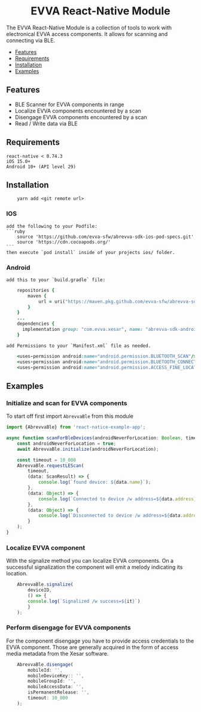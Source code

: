 <p align="center">
  <h1 align="center">EVVA React-Native Module</h1>
</p>

The EVVA React-Native Module is a collection of tools to work with electronical EVVA access components. It allows for scanning and connecting via BLE.

- [Features](#features)
- [Requirements](#requirements)
- [Installation](#installation)
- [Examples](#examples)

## Features

- BLE Scanner for EVVA components in range
- Localize EVVA components encountered by a scan
- Disengage EVVA components encountered by a scan
- Read / Write data via BLE

## Requirements

    react-native < 0.74.3
    iOS 15.0+ 
    Android 10+ (API level 29) 

## Installation
```
    yarn add <git remote url>
```
### IOS
    add the following to your Podfile:
    ```ruby
        source 'https://github.com/evva-sfw/abrevva-sdk-ios-pod-specs.git'
        source 'https://cdn.cocoapods.org/'
    ```
    then execute `pod install` inside of your projects ios/ folder.

### Android

    add this to your `build.gradle` file:
```ruby
    repositories {
        maven {
            url = uri("https://maven.pkg.github.com/evva-sfw/abrevva-sdk-android")
        }
    }
    ...
    dependencies {
      implementation group: "com.evva.xesar", name: "abrevva-sdk-android", version: "1.0.19" <-- change to latest version. 
    }
```
    add Permissions to your `Manifest.xml` file as needed.
```ruby
    <uses-permission android:name="android.permission.BLUETOOTH_SCAN"/>
    <uses-permission android:name="android.permission.BLUETOOTH_CONNECT"/>
    <uses-permission android:name="android.permission.ACCESS_FINE_LOCATION"/>
```


## Examples

### Initialize and scan for EVVA components

To start off first import `AbrevvaBle` from this module

```typescript
import {AbrevvaBle} from 'react-natice-example-app';

async function scanForBleDevices(androidNeverForLocation: Boolean, timeout: Number){
    const androidNeverForLocation = true;
    await AbrevvaBle.initialize(androidNeverForLocation);

    const timeout = 10_000
    AbrevvaBle.requestLEScan(
        timeout, 
        (data: ScanResult) => {
            console.log(`found device: ${data.name}`);
        },
        (data: Object) => {
            console.log(`Connected to device /w address=${data.address}`);
        },
        (data: Object) => {
            console.log(`Disconnected to device /w address=${data.address}`);
        }
    );
}
```

### Localize EVVA component

With the signalize method you can localize EVVA components. On a successful signalization the component will emit a melody indicating its location.

```typescript
    AbrevvaBle.signalize(
        deviceID,
        () => {
        console.log(`Signalized /w success=${it}`)
        }    
    );
```
### Perform disengage for EVVA components

For the component disengage you have to provide access credentials to the EVVA component. Those are generally acquired in the form of access media metadata from the Xesar software.

```typescript
    AbrevvaBle.disengage(
        mobileId: '',
        mobileDeviceKey:: '',
        mobileGroupId: '',
        mobileAccessData: '',
        isPermanentRelease: '',
        timeout: 10_000
    );
```